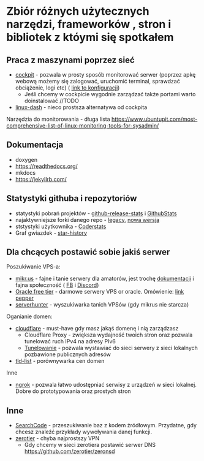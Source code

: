 # Zbiór różnych użytecznych narzędzi, frameworków , stron i bibliotek z któymi się spotkałem

## Praca z maszynami poprzez sieć

- [cockpit](https://cockpit-project.org/) - pozwala w prosty sposób monitorować serwer (poprzez apkę webową możemy się zalogować, uruchomić terminal, sprawdzać obciążenie, logi etc) ( [link to konfiguracji](https://cockpit-project.org/guide/latest/cockpit.conf.5))
  - Jeśli chcemy w cockpicie wygodnie zarządzać także portami warto doinstalować //TODO 
- [linux-dash](https://afaqurk.github.io/linux-dash/#/system-status) - nieco prostsza alternatywa od cockpita

Narzędzia do monitorowania - długa lista https://www.ubuntupit.com/most-comprehensive-list-of-linux-monitoring-tools-for-sysadmin/

## Dokumentacja

- doxygen
- https://readthedocs.org/
- mkdocs
- https://jekyllrb.com/

## Statystyki githuba i repozytoriów

- statystyki pobrań projektów - [github-release-stats](https://somsubhra.com/github-release-stats/) i [GithubStats](https://githubstats0.firebaseapp.com/)
- najaktywniejsze forki danego repo - [legacy](https://techgaun.github.io/active-forks/index.html), [nowa wersja](https://github.com/lukaszmn/active-forks)
- ststystyki użytkownika - [Coderstats](https://coderstats.net/)
- Graf gwiazdek - [star-history](https://star-history.t9t.io/?ref=producthunt)

## Dla chcących postawić sobie jakiś serwer

Poszukiwanie VPS-a:

- [mikr.us](https://mikr.us/) - fajne i tanie serwery dla amatorów, jest trochę [dokumentacji](https://www.notion.so/MIKR-US-Don-t-Panic-5c3bdde2e0b545e7866524fc117446c3) i fajna społeczność ( [FB](https://www.facebook.com/groups/mikrusy) i [Discord](https://discord.gg/hFcqJGkppq))
- [Oracle free tier](https://www.oracle.com/pl/cloud/free/) - darmowe serwery VPS or oracle. Omówienie: [link pepper](https://www.pepper.pl/promocje/oracle-cloud-free-tier-darmowe-vpsy-z-ipv4-459055)
- [serverhunter](https://www.serverhunter.com/) - wyszukiwarka tanich VPSów (gdy mikrus nie starcza)

Oganianie domen:

- [cloudflare](https://dash.cloudflare.com/) - must-have gdy masz jakąś domenę i nią zarządzasz
  - Cloudflare Proxy - zwiększa wydajność twoich stron oraz pozwala tunelować ruch IPv4 na adresy PIv6
  - [Tunelowanie](https://developers.cloudflare.com/cloudflare-one/connections/connect-apps/install-and-setup/tunnel-guide/) - pozwala wystawiać do sieci serwery z sieci lokalnych pozbawione publicznych adresów
- [tld-list](https://tld-list.com/) - porównywarka cen domen

Inne

- [ngrok](https://ngrok.com/) - pozwala łatwo udostępniać serwisy z urządzeń w sieci lokalnej. Dobre do prototypowania oraz prostych stron

## Inne

- [SearchCode](https://searchcode.com/) - przeszukiwanie baz z kodem źródłowym. Przydatne, gdy chcesz znaleźć przykłady wywoływania danej funkcji.
- [zerotier](https://www.zerotier.com/) - chyba najprostszy VPN
  - Gdy chcemy w sieci zerotiera postawić serwer DNS https://github.com/zerotier/zeronsd
